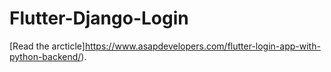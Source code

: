 # Flutter-Django-Login
 [Read the arcticle]https://www.asapdevelopers.com/flutter-login-app-with-python-backend/).
